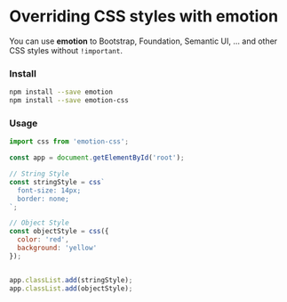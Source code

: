 # Overriding CSS styles with emotion

You can use **emotion** to Bootstrap, Foundation, Semantic UI, ... and other CSS styles without `!important`.

### Install

```bash
npm install --save emotion
npm install --save emotion-css
```

### Usage

```javascript
import css from 'emotion-css';

const app = document.getElementById('root');

// String Style
const stringStyle = css`
  font-size: 14px;
  border: none;
`;

// Object Style
const objectStyle = css({
  color: 'red',
  background: 'yellow'
});


app.classList.add(stringStyle);
app.classList.add(objectStyle);
```
